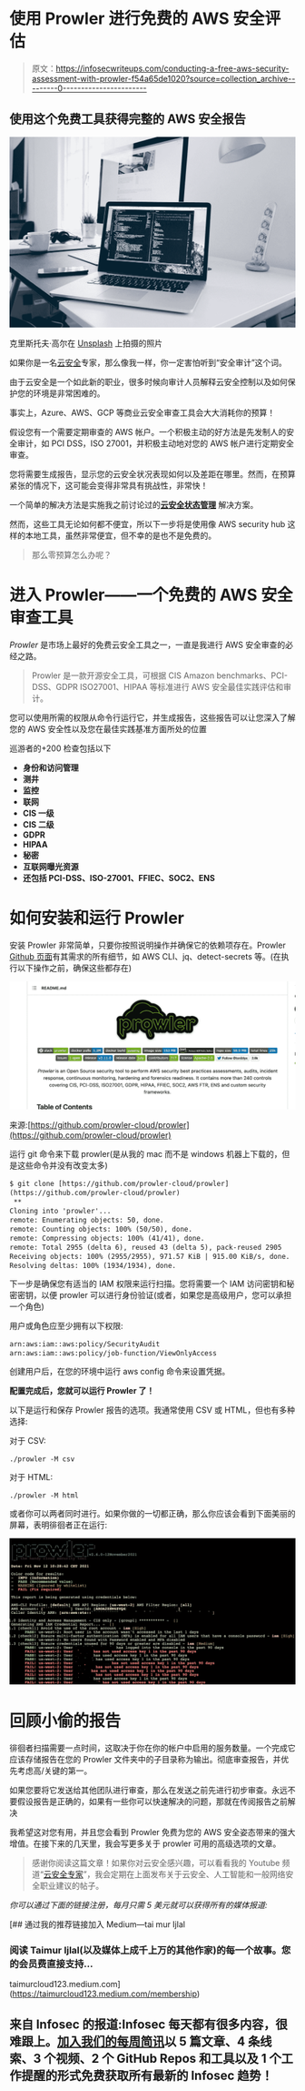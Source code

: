 # 使用 Prowler 进行免费的 AWS 安全评估

> 原文：<https://infosecwriteups.com/conducting-a-free-aws-security-assessment-with-prowler-f54a65de1020?source=collection_archive---------0----------------------->

## 使用这个免费工具获得完整的 AWS 安全报告

![](img/847032eb2b952f6bb7a2814f8063c38c.png)

克里斯托夫·高尔在 [Unsplash](https://unsplash.com?utm_source=medium&utm_medium=referral) 上拍摄的照片

如果你是一名[云安全](https://cloudsec-guy.com/category/cloud-security/)专家，那么像我一样，你一定害怕听到“安全审计”这个词。

由于云安全是一个如此新的职业，很多时候向审计人员解释云安全控制以及如何保护您的环境是非常困难的。

事实上，Azure、AWS、GCP 等商业云安全审查工具会大大消耗你的预算！

假设您有一个需要定期审查的 AWS 帐户。一个积极主动的好方法是先发制人的安全审计，如 PCI DSS，ISO 27001，并积极主动地对您的 AWS 帐户进行定期安全审查。

您将需要生成报告，显示您的云安全状况表现如何以及差距在哪里。然而，在预算紧张的情况下，这可能会变得非常具有挑战性，非常快！

一个简单的解决方法是实施我之前讨论过的[**云安全状态管理**](/cloud-security-tooling-series-what-the-heck-is-a-cspm-8f37f6b1db19) 解决方案。

然而，这些工具无论如何都不便宜，所以下一步将是使用像 AWS security hub 这样的本地工具，虽然非常便宜，但不幸的是也不是免费的。

> 那么零预算怎么办呢？

# 进入 Prowler——一个免费的 AWS 安全审查工具

*Prowler* 是市场上最好的免费云安全工具之一，一直是我进行 AWS 安全审查的必经之路。

> Prowler 是一款开源安全工具，可根据 CIS Amazon benchmarks、PCI-DSS、GDPR ISO27001、HIPAA 等标准进行 AWS 安全最佳实践评估和审计。

您可以使用所需的权限从命令行运行它，并生成报告，这些报告可以让您深入了解您的 AWS 安全性以及您在最佳实践基准方面所处的位置

巡游者的+200 检查包括以下

*   **身份和访问管理**
*   **测井**
*   **监控**
*   **联网**
*   **CIS 一级**
*   **CIS 二级**
*   **GDPR**
*   **HIPAA**
*   **秘密**
*   **互联网曝光资源**
*   **还包括 PCI-DSS、ISO-27001、FFIEC、SOC2、ENS**

# 如何安装和运行 Prowler

安装 Prowler 非常简单，只要你按照说明操作并确保它的依赖项存在。Prowler [Github 页面](https://github.com/prowler-cloud/prowler)有其需求的所有细节，如 AWS CLI、jq、detect-secrets 等。(在执行以下操作之前，确保这些都存在)

![](img/d8d20c546f043407232cdd4fc27c53b8.png)

来源:[https://github.com/prowler-cloud/prowler](https://github.com/prowler-cloud/prowler)

运行 git 命令来下载 prowler(是从我的 mac 而不是 windows 机器上下载的，但是这些命令并没有改变太多)

```
$ git clone [https://github.com/prowler-cloud/prowler](https://github.com/prowler-cloud/prowler)
 **
Cloning into 'prowler'...
remote: Enumerating objects: 50, done.
remote: Counting objects: 100% (50/50), done.
remote: Compressing objects: 100% (41/41), done.
remote: Total 2955 (delta 6), reused 43 (delta 5), pack-reused 2905
Receiving objects: 100% (2955/2955), 971.57 KiB | 915.00 KiB/s, done.
Resolving deltas: 100% (1934/1934), done.
```

下一步是确保您有适当的 IAM 权限来运行扫描。您将需要一个 IAM 访问密钥和秘密密钥，以便 prowler 可以进行身份验证(或者，如果您是高级用户，您可以承担一个角色)

用户或角色应至少拥有以下权限:

```
arn:aws:iam::aws:policy/SecurityAudit
arn:aws:iam::aws:policy/job-function/ViewOnlyAccess
```

创建用户后，在您的环境中运行 aws config 命令来设置凭据。

**配置完成后，您就可以运行 Prowler 了！**

以下是运行和保存 Prowler 报告的选项。我通常使用 CSV 或 HTML，但也有多种选择:

对于 CSV:

```
./prowler -M csv
```

对于 HTML:

```
./prowler -M html
```

或者你可以两者同时进行。如果你做的一切都正确，那么你应该会看到下面美丽的屏幕，表明徘徊者正在运行:

![](img/2a255170ddda232bb9435cedfc480501.png)

# 回顾小偷的报告

徘徊者扫描需要一点时间，这取决于你在你的帐户中启用的服务数量。一个完成它应该存储报告在您的 Prowler 文件夹中的子目录称为输出。彻底审查报告，并优先考虑高/关键的第一。

如果您要将它发送给其他团队进行审查，那么在发送之前先进行初步审查。永远不要假设报告是正确的，如果有一些你可以快速解决的问题，那就在传阅报告之前解决

我希望这对您有用，并且您会看到 Prowler 免费为您的 AWS 安全姿态带来的强大增值。在接下来的几天里，我会写更多关于 prowler 可用的高级选项的文章。

> 感谢你阅读这篇文章！如果你对云安全感兴趣，可以看看我的 Youtube 频道“[云安全专家](https://www.youtube.com/c/CloudSecurityGuy)”，我会定期在上面发布关于云安全、人工智能和一般网络安全职业建议的帖子。

*你可以通过下面的链接注册，每月只需 5 美元就可以获得所有的媒体报道:*

[](https://taimurcloud123.medium.com/membership) [## 通过我的推荐链接加入 Medium—tai mur Ijlal

### 阅读 Taimur Ijlal(以及媒体上成千上万的其他作家)的每一个故事。您的会员费直接支持…

taimurcloud123.medium.com](https://taimurcloud123.medium.com/membership) 

## 来自 Infosec 的报道:Infosec 每天都有很多内容，很难跟上。[加入我们的每周简讯](https://weekly.infosecwriteups.com/)以 5 篇文章、4 条线索、3 个视频、2 个 GitHub Repos 和工具以及 1 个工作提醒的形式免费获取所有最新的 Infosec 趋势！